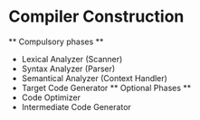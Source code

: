 # Compiler Construction
** Compulsory phases **
- Lexical Analyzer (Scanner)
- Syntax Analyzer  (Parser)
- Semantical Analyzer (Context Handler)
- Target Code Generator
** Optional Phases **
- Code Optimizer
- Intermediate Code Generator
